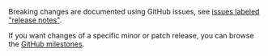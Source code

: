 Breaking changes are documented using GitHub issues, see [issues labeled "release notes"](https://github.com/hapijs/catbox-object/issues?q=is%3Aissue+label%3A%22release+notes%22).

If you want changes of a specific minor or patch release, you can browse the [GitHub milestones](https://github.com/hapijs/catbox-object/milestones?state=closed&direction=asc&sort=due_date).

